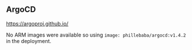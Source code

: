 ## ArgoCD
https://argoproj.github.io/

No ARM images were available so using `image: phillebaba/argocd:v1.4.2` in the deployment.
